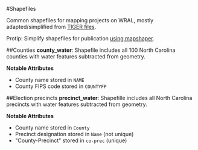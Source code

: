 #Shapefiles

Common shapefiles for mapping projects on WRAL, mostly adapted/simplified from [TIGER files](https://www.census.gov/geo/maps-data/data/tiger.html).

Protip: Simplify shapefiles for publication [using mapshaper](http://mapshaper.org/).

##Counties
**county_water**: Shapefile includes all 100 North Carolina counties with water features subtracted from geometry.

**Notable Attributes**

- County name stored in `NAME`
- County FIPS code stored in `COUNTYFP`

##Election precincts
**precinct_water**: Shapefille includes all North Carolina precincts with water features subtracted from geometry.

**Notable Attributes**

- County name stored in `County`
- Precinct designation stored in `Name` (not unique)
- "County-Precinct" stored in `co-prec` (unique)
